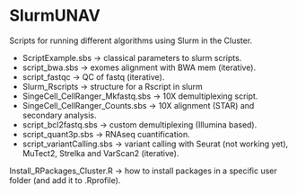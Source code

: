 # SlurmUNAV
Scripts for running different algorithms using Slurm in the Cluster.
  - ScriptExample.sbs -> classical parameters to slurm scripts.
  - script_bwa.sbs -> exomes alignment with BWA mem (iterative).
  - script_fastqc -> QC of fastq (iterative).
  - Slurm_Rscripts -> structure for a Rscript in slurm
  - SingeCell_CellRanger_Mkfastq.sbs -> 10X demultiplexing script.
  - SingeCell_CellRanger_Counts.sbs -> 10X alignment (STAR) and secondary analysis.
  - script_bcl2fastq.sbs -> custom demultiplexing (Illumina based).
  - script_quant3p.sbs -> RNAseq cuantification.
  - script_variantCalling.sbs -> variant calling with Seurat (not working yet), MuTect2, Strelka and VarScan2 (iterative).
  
Install_RPackages_Cluster.R -> how to install packages in a specific user folder (and add it to .Rprofile).
